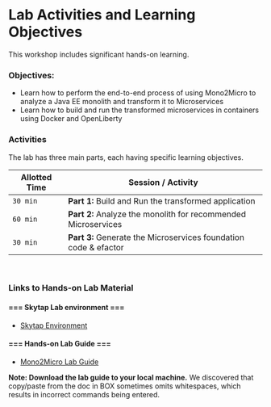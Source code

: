 # Lab Activities and Learning Objectives

This workshop includes significant hands-on learning. 


### Objectives:

  - Learn how to perform the end-to-end process of using Mono2Micro to analyze a Java EE monolith and transform it to Microservices
  - Learn how to build and run the transformed microservices in containers using Docker and OpenLiberty

### Activities

The lab has three main parts, each having specific learning objectives. 


Allotted Time | Session / Activity 
-------|-------------------
`30 min` | **Part 1:**  Build and Run the transformed application
`60 min` | **Part 2:**  Analyze the monolith for recommended Microservices
`30 min` | **Part 3:** Generate the Microservices foundation code & efactor  

<br> 

### **Links to Hands-on Lab Material**


#### === Skytap Lab environment ===

  - [Skytap Environment](https://ibm.biz/Bdq7mL)


#### === Hands-on Lab Guide ===

  - [Mono2Micro Lab Guide](https://ibm.box.com/v/Mono2Micro-Workshop-Lab)
  
    
  **Note: Download the lab guide to your local machine.** We discovered that copy/paste from the doc in BOX sometimes omits whitespaces, which results in incorrect commands being entered. 


  